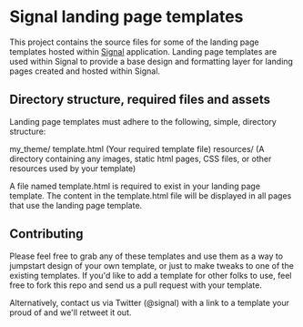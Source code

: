 # Signal landing page templates

This project contains the source files for some of the landing page templates hosted within [Signal](http://www.signalhq.com/) application. Landing page templates are used within Signal to provide a base design and formatting layer for landing pages created and hosted within Signal.

Directory structure, required files and assets
------------

Landing page templates must adhere to the following, simple, directory structure:

  my_theme/
    template.html     (Your required template file)
    resources/        (A directory containing any images, static html pages,
                        CSS files, or other resources used by your template)

A file named template.html is required to exist in your landing page template. The content in the template.html file will be displayed in all pages that use the landing page template.

Contributing
------------

Please feel free to grab any of these templates and use them as a way to jumpstart design of your own template, or just to make tweaks to one of the existing templates. If you'd like to add a template for other folks to use, feel free to fork this repo and send us a pull request with your template.

Alternatively, contact us via Twitter (@signal) with a link to a template your proud of and we'll retweet it out.
